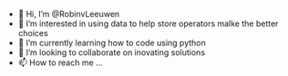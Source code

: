 - 👋 Hi, I’m @RobinvLeeuwen
- 👀 I’m interested in using data to help store operators malke the better choices
- 🌱 I’m currently learning how to code using python
- 💞️ I’m looking to collaborate on inovating solutions
- 📫 How to reach me ...

<!---
RobinvLeeuwen/RobinvLeeuwen is a ✨ special ✨ repository because its `README.md` (this file) appears on your GitHub profile.
You can click the Preview link to take a look at your changes.
--->
